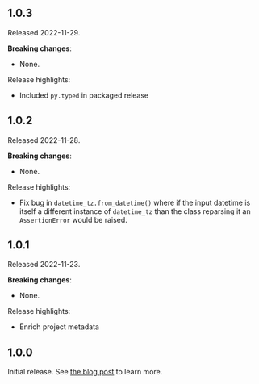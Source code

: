1.0.3
-----

Released 2022-11-29.

**Breaking changes**:

- None.

Release highlights:

- Included `py.typed` in packaged release

1.0.2
-----

Released 2022-11-28.

**Breaking changes**:

- None.

Release highlights:

- Fix bug in `datetime_tz.from_datetime()` where if the input datetime is itself a different instance of `datetime_tz` than the class reparsing it an `AssertionError` would be raised.

1.0.1
-----

Released 2022-11-23.

**Breaking changes**:

- None.

Release highlights:

- Enrich project metadata

1.0.0
-----

Initial release. See [the blog post](https://www.channable.com/tech/heliclockter-timezone-aware-datetimes-in-python) to learn more.